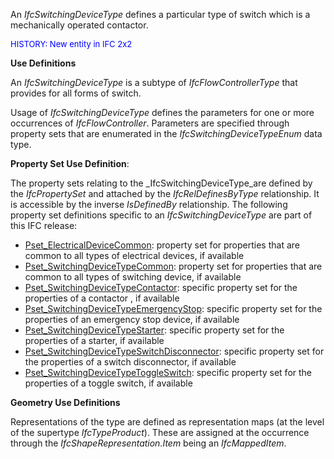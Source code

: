 An _IfcSwitchingDeviceType_ defines a particular type of switch which is a mechanically operated contactor.

> <font color="#0000ff" size="-1">
HISTORY: New entity in IFC 2x2 </font>
> 


****Use Definitions****

An _IfcSwitchingDeviceType_ is a subtype of _IfcFlowControllerType_ that provides for all forms of switch.

Usage of _IfcSwitchingDeviceType_ defines the parameters for one or more occurrences of _IfcFlowController_. Parameters are specified through property sets that are enumerated in the _IfcSwitchingDeviceTypeEnum_ data type.

****Property Set Use Definition****:

The property sets relating to the _IfcSwitchingDeviceType_are defined by the _IfcPropertySet_ and attached by the _IfcRelDefinesByType_ relationship. It is accessible by the inverse _IsDefinedBy_ relationship. The following property set definitions specific to an _IfcSwitchingDeviceType_ are part of this IFC release:

* [Pset_ElectricalDeviceCommon](../../psd/IfcElectricalDomain/Pset_ElectricalDeviceCommon.xml): property set for properties that are common to all types of electrical devices, if available 
* [Pset_SwitchingDeviceTypeCommon](../../psd/IfcElectricalDomain/Pset_SwitchingDeviceTypeCommon.xml): property set for properties that are common to all types of switching device, if available 
* [Pset_SwitchingDeviceTypeContactor](../../psd/IfcElectricalDomain/Pset_SwitchingDeviceTypeContactor.xml): specific property set for the properties of a contactor , if available 
* [Pset_SwitchingDeviceTypeEmergencyStop](../../psd/IfcElectricalDomain/Pset_SwitchingDeviceTypeEmergencyStop.xml): specific property set for the properties of an emergency stop device, if available 
* [Pset_SwitchingDeviceTypeStarter](../../psd/IfcElectricalDomain/Pset_SwitchingDeviceTypeStarter.xml): specific property set for the properties of a starter, if available 
* [Pset_SwitchingDeviceTypeSwitchDisconnector](../../psd/IfcElectricalDomain/Pset_SwitchingDeviceTypeSwitchDisconnector.xml): specific property set for the properties of a switch disconnector, if available 
* [Pset_SwitchingDeviceTypeToggleSwitch](../../psd/IfcElectricalDomain/Pset_SwitchingDeviceTypeToggleSwitch.xml): specific property set for the properties of a toggle switch, if available 

****Geometry Use Definitions****

Representations of the type are defined as representation maps (at the level of the supertype _IfcTypeProduct_). These are assigned at the occurrence through the _IfcShapeRepresentation.Item_ being an _IfcMappedItem_.